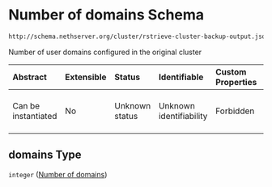 # Number of domains Schema

```txt
http://schema.nethserver.org/cluster/rstrieve-cluster-backup-output.json#/properties/domains
```

Number of user domains configured in the original cluster

| Abstract            | Extensible | Status         | Identifiable            | Custom Properties | Additional Properties | Access Restrictions | Defined In                                                                                                  |
| :------------------ | :--------- | :------------- | :---------------------- | :---------------- | :-------------------- | :------------------ | :---------------------------------------------------------------------------------------------------------- |
| Can be instantiated | No         | Unknown status | Unknown identifiability | Forbidden         | Allowed               | none                | [rstrieve-cluster-backup-output.json\*](cluster/rstrieve-cluster-backup-output.json "open original schema") |

## domains Type

`integer` ([Number of domains](rstrieve-cluster-backup-output-properties-number-of-domains.md))
